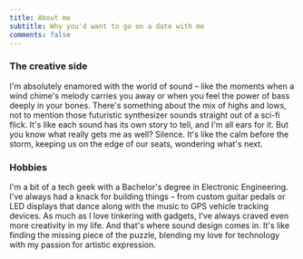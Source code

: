 ```yaml
---
title: About me
subtitle: Why you'd want to go on a date with me
comments: false
---
```



### The creative side
I'm absolutely enamored with the world of sound – like the moments when a wind chime's melody carries you away or when you feel the power of bass deeply in your bones. There's something about the mix of highs and lows, not to mention those futuristic synthesizer sounds straight out of a sci-fi flick. It's like each sound has its own story to tell, and I'm all ears for it. But you know what really gets me as well? Silence. It's like the calm before the storm, keeping us on the edge of our seats, wondering what's next.
<br>
### Hobbies
I'm a bit of a tech geek with a Bachelor's degree in Electronic Engineering. I've always had a knack for building things – from custom guitar pedals or LED displays that dance along with the music to GPS vehicle tracking devices. As much as I love tinkering with gadgets, I've always craved even more creativity in my life. And that's where sound design comes in. It's like finding the missing piece of the puzzle, blending my love for technology with my passion for artistic expression.